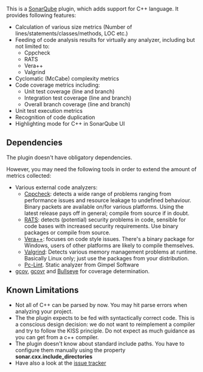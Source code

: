 This is a [SonarQube](http://www.sonarqube.org/) plugin, which adds support for C++ language. It provides following features:

- Calculation of various size metrics (Number of lines/statements/classes/methods, LOC etc.)
- Feeding of code analysis results for virtually any analyzer, including but not limited to:
  - Cppcheck
  - RATS
  - Vera++
  - Valgrind
- Cyclomatic (McCabe) complexity metrics
- Code coverage metrics including:
  - Unit test coverage (line and branch)
  - Integration test coverage (line and branch)
  - Overall branch coverage (line and branch)
- Unit test execution metrics
- Recognition of code duplication
- Highlighting mode for C++ in SonarQube UI

## Dependencies
The plugin doesn't have obligatory dependencies.

However, you may need the following tools in order to extend 
the amount of metrics collected:

- Various external code analyzers:
  - [Cppcheck](http://cppcheck.sourceforge.net/): detects a wide range of problems ranging from performance issues and resource leakage to undefined behaviour. Binary packets are available on/for various platforms. Using the latest release pays off in general; compile from source if in doubt.
  - [RATS](https://www.fortify.com/ssa-elements/threat-intelligence/rats.html): detects (potential) security problems in code, sensible for code bases with increased security requirements. Use binary packages or compile from source.
  - [Vera++](http://www.inspirel.com/vera/): focuses on code style issues. There's a binary package for Windows, users of other platforms are likely to compile themselves.
  - [Valgrind](http://valgrind.org/): Detects various memory management problems at runtime. Basically Linux only; just use the packages from your distribution.
  - [Pc-Lint](http://www.gimpel.com/html/pcl.htm). Static analyzer from Gimpel Software
- [gcov](http://gcc.gnu.org/onlinedocs/gcc/Gcov.html), [gcovr](http://gcovr.com/) and [Bullseye](http://www.bullseye.com/) for coverage determination.   

## Known Limitations
- Not all of C++ can be parsed by now. You may hit parse errors when analyzing your project.
- The the plugin expects to be fed with syntactically correct code. This is a conscious design decision: we do not want to reimplement a compiler and try to follow the KISS principle. Do not expect as much guidance as you can get from a c++ compiler.
- The plugin doesn't know about standard include paths. You have to configure them manually using the property **sonar.cxx.include_directories**
- Have also a look at the [issue tracker](https://github.com/wenns/sonar-cxx/issues?state=open)
 